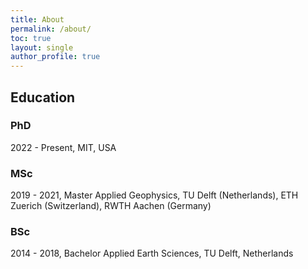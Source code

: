 ```yaml
---
title: About
permalink: /about/
toc: true
layout: single
author_profile: true
---
```


## Education

### PhD
2022 - Present, MIT, USA

### MSc
2019 - 2021, Master Applied Geophysics, TU Delft (Netherlands), ETH Zuerich (Switzerland), RWTH Aachen (Germany)

### BSc
2014 - 2018, Bachelor Applied Earth Sciences, TU Delft, Netherlands 
